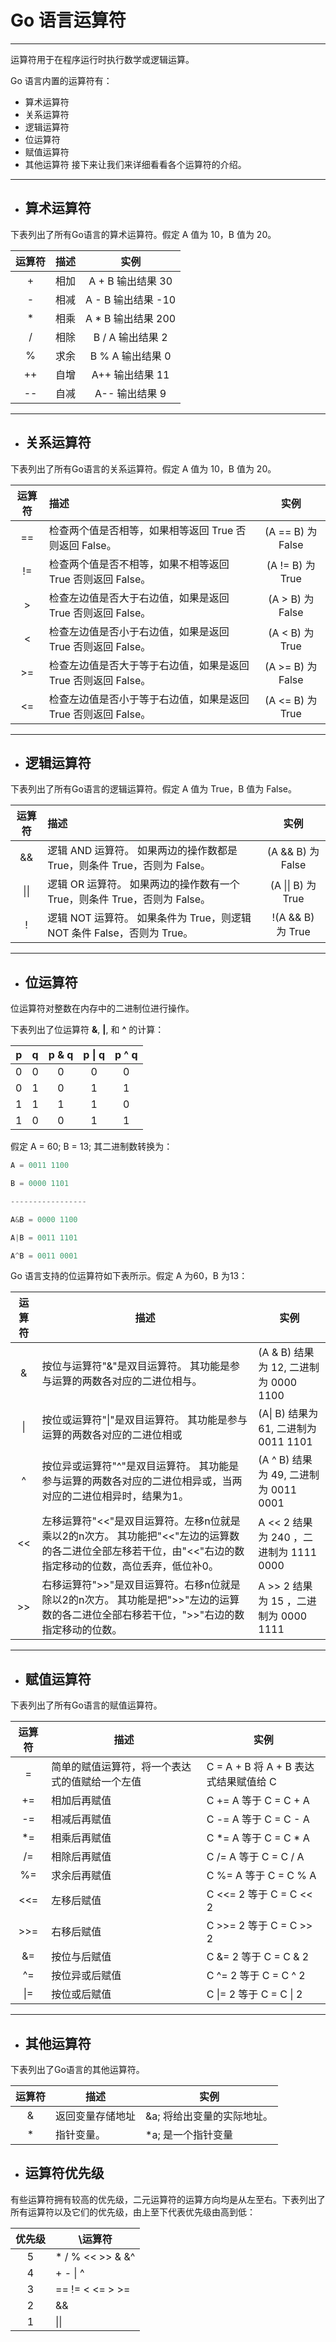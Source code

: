 # Go 语言运算符

---
运算符用于在程序运行时执行数学或逻辑运算。

Go 语言内置的运算符有：

* 算术运算符
* 关系运算符
* 逻辑运算符
* 位运算符
* 赋值运算符
* 其他运算符
  接下来让我们来详细看看各个运算符的介绍。

---

- ## 算术运算符

下表列出了所有Go语言的算术运算符。假定 A 值为 10，B 值为 20。

| 运算符 | 描述 |       实例       |
|:---:|:--:|:--------------:|
| +	  | 相加 | A + B 输出结果 30  |
| -	  | 相减 | A - B 输出结果 -10 |
| *	  | 相乘 | A * B 输出结果 200 |
| /	  | 相除 |  B / A 输出结果 2  |
| %	  | 求余 |  B % A 输出结果 0  |
| ++  | 自增 | 	 A++ 输出结果 11  |
| --  | 自减 |  	A-- 输出结果 9   |

---

- ## 关系运算符

下表列出了所有Go语言的关系运算符。假定 A 值为 10，B 值为 20。

| 运算符  | 描述	                                    |        实例        |
|:----:|:---------------------------------------|:----------------:|
| \==	 | 检查两个值是否相等，如果相等返回 True 否则返回 False。	     | (A == B) 为 False |
| \!=	 | 检查两个值是否不相等，如果不相等返回 True 否则返回 False。	   | (A != B) 为 True  |
| \>	  | 检查左边值是否大于右边值，如果是返回 True 否则返回 False。	   | (A > B) 为 False  |
| \<	  | 检查左边值是否小于右边值，如果是返回 True 否则返回 False。	   |  (A < B) 为 True  |
| \>=	 | 检查左边值是否大于等于右边值，如果是返回 True 否则返回 False。	 | (A >= B) 为 False |
| \<=	 | 检查左边值是否小于等于右边值，如果是返回 True 否则返回 False。	 | (A <= B) 为 True  |

---

- ## 逻辑运算符

下表列出了所有Go语言的逻辑运算符。假定 A 值为 True，B 值为 False。

| 运算符  | 描述                                                |        实例         |
|:----:|:--------------------------------------------------|:-----------------:|
|  &&  | 逻辑 AND 运算符。 如果两边的操作数都是 True，则条件 True，否则为 False。   | (A && B) 为 False  |
| \|\| | 逻辑 OR 运算符。 如果两边的操作数有一个 True，则条件 True，否则为 False。   | (A \|\| B) 为 True |
|  !   | 逻辑 NOT 运算符。 如果条件为 True，则逻辑 NOT 条件 False，否则为 True。 | !(A && B) 为 True  |

---

- ## 位运算符

位运算符对整数在内存中的二进制位进行操作。

下表列出了位运算符 **&**, **|**, 和 **^** 的计算：

| p	 | q	 | p & q | 	p \| q	 | p ^ q |
|:--:|:--:|:-----:|:--------:|:-----:|
| 0	 | 0	 |  0	   |    0	    |   0   |
| 0	 | 1	 |  0	   |    1	    |   1   |
| 1	 | 1	 |  1	   |    1	    |   0   |
| 1	 | 0	 |  0	   |    1	    |   1   |

假定 A = 60; B = 13; 其二进制数转换为：

```go
A = 0011 1100

B = 0000 1101

-----------------

A&B = 0000 1100

A|B = 0011 1101

A^B = 0011 0001
```

Go 语言支持的位运算符如下表所示。假定 A 为60，B 为13：

| 运算符	 | 描述                                                                                     | 	实例                            |
|:----:|----------------------------------------------------------------------------------------|--------------------------------|
|  &	  | 按位与运算符"&"是双目运算符。 其功能是参与运算的两数各对应的二进位相与。	                                                | (A & B) 结果为 12, 二进制为 0000 1100 |
| \|	  | 按位或运算符"\|"是双目运算符。 其功能是参与运算的两数各对应的二进位相或	                                                | (A\| B) 结果为 61, 二进制为 0011 1101 |
|  ^	  | 按位异或运算符"^"是双目运算符。 其功能是参与运算的两数各对应的二进位相异或，当两对应的二进位相异时，结果为1。	                             | (A ^ B) 结果为 49, 二进制为 0011 0001 |
| <<	  | 左移运算符"<<"是双目运算符。左移n位就是乘以2的n次方。 其功能把"<<"左边的运算数的各二进位全部左移若干位，由"<<"右边的数指定移动的位数，高位丢弃，低位补0。	 | A << 2 结果为 240 ，二进制为 1111 0000 |
| >>	  | 右移运算符">>"是双目运算符。右移n位就是除以2的n次方。 其功能是把">>"左边的运算数的各二进位全部右移若干位，">>"右边的数指定移动的位数。            | 	A >> 2 结果为 15 ，二进制为 0000 1111 |

---

- ## 赋值运算符

下表列出了所有Go语言的赋值运算符。

| 运算符	  | 描述                       | 	实例                          |
|:-----:|--------------------------|------------------------------|
|  \=	  | 简单的赋值运算符，将一个表达式的值赋给一个左值	 | C = A + B 将 A + B 表达式结果赋值给 C |
| \+=	  | 相加后再赋值	                  | C += A 等于 C = C + A          |
| \-=	  | 相减后再赋值	                  | C -= A 等于 C = C - A          |
| \*=	  | 相乘后再赋值	                  | C *= A 等于 C = C * A          |
| \/=	  | 相除后再赋值	                  | C /= A 等于 C = C / A          |
| \%=	  | 求余后再赋值	                  | C %= A 等于 C = C % A          |
| \<<=	 | 左移后赋值	                   | C <<= 2 等于 C = C << 2        |
| \>>=	 | 右移后赋值	                   | C >>= 2 等于 C = C >> 2        |
| \&=	  | 按位与后赋值	                  | C &= 2 等于 C = C & 2          |
| \^=	  | 按位异或后赋值	                 | C ^= 2 等于 C = C ^ 2          |
| \|=	  | 按位或后赋值	                  | C \|= 2 等于 C = C \| 2        |

---

- ## 其他运算符

下表列出了Go语言的其他运算符。

| 运算符	 | 描述	      | 实例               |
|:----:|----------|------------------|
|  &	  | 返回变量存储地址 | 	&a; 将给出变量的实际地址。 |
|  *	  | 指针变量。	   | *a; 是一个指针变量      |

- ## 运算符优先级

有些运算符拥有较高的优先级，二元运算符的运算方向均是从左至右。下表列出了所有运算符以及它们的优先级，由上至下代表优先级由高到低：

| 优先级	 | \运算符              |
|:----:|-------------------|
|  5	  | \* / % << >> & &^ |
|  4	  | \+ - \| ^         |
|  3	  | \== != < <= > >=  |
|  2	  | \&&               |
|  1	  | \|\|              |